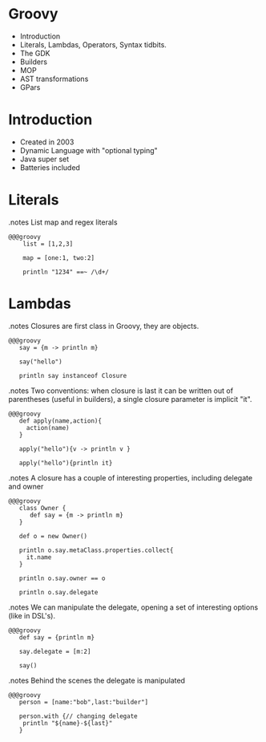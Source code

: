 <!SLIDE title-slide>
# Groovy #

<!SLIDE bullets>

* Introduction 
* Literals, Lambdas, Operators, Syntax tidbits.
* The GDK
* Builders
* MOP
* AST transformations 
* GPars


<!SLIDE bullets>
# Introduction 

* Created in 2003
* Dynamic Language with "optional typing"
* Java super set
* Batteries included


<!SLIDE  execute>
# Literals #
.notes List map and regex literals

    @@@groovy
        list = [1,2,3]

        map = [one:1, two:2]

        println "1234" ==~ /\d+/

<!SLIDE title-slide>

# Lambdas #

<!SLIDE  execute>
.notes Closures are first class in Groovy, they are objects.

    @@@groovy
       say = {m -> println m}

       say("hello")

       println say instanceof Closure

<!SLIDE  execute>
.notes Two conventions: when closure is last it can be written out of parentheses (useful in builders), a single closure parameter is implicit "it".

    @@@groovy
       def apply(name,action){
         action(name)
       }

       apply("hello"){v -> println v }

       apply("hello"){println it}

<!SLIDE  execute>
.notes A closure has a couple of interesting properties, including delegate and owner

    @@@groovy
       class Owner {
          def say = {m -> println m}
       }

       def o = new Owner()

       println o.say.metaClass.properties.collect{
         it.name
       }

       println o.say.owner == o 

       println o.say.delegate 

<!SLIDE  execute>
.notes We can manipulate the delegate, opening a set of interesting options (like in DSL's).
 
    @@@groovy
       def say = {println m}

       say.delegate = [m:2]

       say()

<!SLIDE  execute>
.notes Behind the scenes the delegate is manipulated

    @@@groovy
       person = [name:"bob",last:"builder"]

       person.with {// changing delegate
	    println "${name}-${last}"
       }

